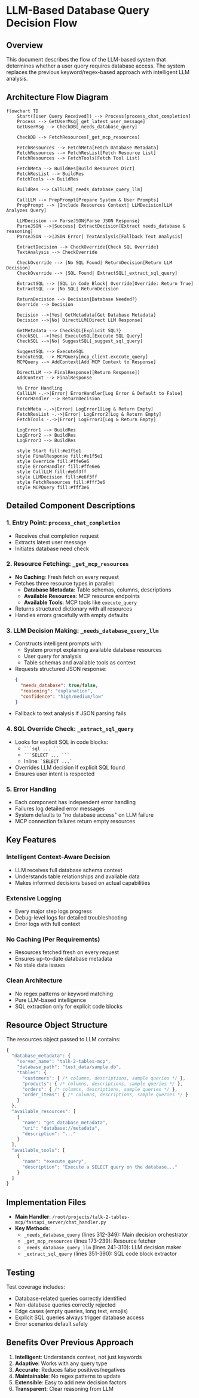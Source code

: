 # LLM-Based Database Query Decision Flow

## Overview
This document describes the flow of the LLM-based system that determines whether a user query requires database access. The system replaces the previous keyword/regex-based approach with intelligent LLM analysis.

## Architecture Flow Diagram

```mermaid
flowchart TD
    Start([User Query Received]) --> Process[process_chat_completion]
    Process --> GetUserMsg[_get_latest_user_message]
    GetUserMsg --> CheckDB[_needs_database_query]
    
    CheckDB --> FetchResources[_get_mcp_resources]
    
    FetchResources --> FetchMeta[Fetch Database Metadata]
    FetchResources --> FetchResList[Fetch Resource List]
    FetchResources --> FetchTools[Fetch Tool List]
    
    FetchMeta --> BuildRes[Build Resources Dict]
    FetchResList --> BuildRes
    FetchTools --> BuildRes
    
    BuildRes --> CallLLM[_needs_database_query_llm]
    
    CallLLM --> PrepPrompt[Prepare System & User Prompts]
    PrepPrompt --> |Include Resources Context| LLMDecision[LLM Analyzes Query]
    
    LLMDecision --> ParseJSON{Parse JSON Response}
    ParseJSON -->|Success| ExtractDecision[Extract needs_database & reasoning]
    ParseJSON -->|JSON Error| TextAnalysis[Fallback Text Analysis]
    
    ExtractDecision --> CheckOverride{Check SQL Override}
    TextAnalysis --> CheckOverride
    
    CheckOverride --> |No SQL Found| ReturnDecision[Return LLM Decision]
    CheckOverride --> |SQL Found| ExtractSQL[_extract_sql_query]
    
    ExtractSQL --> |SQL in Code Block| Override[Override: Return True]
    ExtractSQL --> |No SQL| ReturnDecision
    
    ReturnDecision --> Decision{Database Needed?}
    Override --> Decision
    
    Decision -->|Yes| GetMetadata[Get Database Metadata]
    Decision -->|No| DirectLLM[Direct LLM Response]
    
    GetMetadata --> CheckSQL{Explicit SQL?}
    CheckSQL -->|Yes| ExecuteSQL[Execute SQL Query]
    CheckSQL -->|No| SuggestSQL[_suggest_sql_query]
    
    SuggestSQL --> ExecuteSQL
    ExecuteSQL --> MCPQuery[mcp_client.execute_query]
    MCPQuery --> AddContext[Add MCP Context to Response]
    
    DirectLLM --> FinalResponse([Return Response])
    AddContext --> FinalResponse
    
    %% Error Handling
    CallLLM -.->|Error| ErrorHandler[Log Error & Default to False]
    ErrorHandler --> ReturnDecision
    
    FetchMeta -.->|Error| LogError1[Log & Return Empty]
    FetchResList -.->|Error| LogError2[Log & Return Empty]
    FetchTools -.->|Error| LogError3[Log & Return Empty]
    
    LogError1 --> BuildRes
    LogError2 --> BuildRes
    LogError3 --> BuildRes

    style Start fill:#e1f5e1
    style FinalResponse fill:#e1f5e1
    style Override fill:#ffe6e6
    style ErrorHandler fill:#ffe6e6
    style CallLLM fill:#e6f3ff
    style LLMDecision fill:#e6f3ff
    style FetchResources fill:#fff3e6
    style MCPQuery fill:#fff3e6
```

## Detailed Component Descriptions

### 1. Entry Point: `process_chat_completion`
- Receives chat completion request
- Extracts latest user message
- Initiates database need check

### 2. Resource Fetching: `_get_mcp_resources`
- **No Caching**: Fresh fetch on every request
- Fetches three resource types in parallel:
  - **Database Metadata**: Table schemas, columns, descriptions
  - **Available Resources**: MCP resource endpoints
  - **Available Tools**: MCP tools like `execute_query`
- Returns structured dictionary with all resources
- Handles errors gracefully with empty defaults

### 3. LLM Decision Making: `_needs_database_query_llm`
- Constructs intelligent prompts with:
  - System prompt explaining available database resources
  - User query for analysis
  - Table schemas and available tools as context
- Requests structured JSON response:
  ```json
  {
    "needs_database": true/false,
    "reasoning": "explanation",
    "confidence": "high/medium/low"
  }
  ```
- Fallback to text analysis if JSON parsing fails

### 4. SQL Override Check: `_extract_sql_query`
- Looks for explicit SQL in code blocks:
  - ` ```sql ... ``` `
  - ` ```SELECT ... ``` `
  - Inline: `` `SELECT ...` ``
- Overrides LLM decision if explicit SQL found
- Ensures user intent is respected

### 5. Error Handling
- Each component has independent error handling
- Failures log detailed error messages
- System defaults to "no database access" on LLM failure
- MCP connection failures return empty resources

## Key Features

### Intelligent Context-Aware Decision
- LLM receives full database schema context
- Understands table relationships and available data
- Makes informed decisions based on actual capabilities

### Extensive Logging
- Every major step logs progress
- Debug-level logs for detailed troubleshooting
- Error logs with full context

### No Caching (Per Requirements)
- Resources fetched fresh on every request
- Ensures up-to-date database metadata
- No stale data issues

### Clean Architecture
- No regex patterns or keyword matching
- Pure LLM-based intelligence
- SQL extraction only for explicit code blocks

## Resource Object Structure

The resources object passed to LLM contains:

```javascript
{
  "database_metadata": {
    "server_name": "talk-2-tables-mcp",
    "database_path": "test_data/sample.db",
    "tables": {
      "customers": { /* columns, descriptions, sample queries */ },
      "products": { /* columns, descriptions, sample queries */ },
      "orders": { /* columns, descriptions, sample queries */ },
      "order_items": { /* columns, descriptions, sample queries */ }
    }
  },
  "available_resources": [
    {
      "name": "get_database_metadata",
      "uri": "database://metadata",
      "description": "..."
    }
  ],
  "available_tools": [
    {
      "name": "execute_query",
      "description": "Execute a SELECT query on the database..."
    }
  ]
}
```

## Implementation Files

- **Main Handler**: `/root/projects/talk-2-tables-mcp/fastapi_server/chat_handler.py`
- **Key Methods**:
  - `_needs_database_query` (lines 312-349): Main decision orchestrator
  - `_get_mcp_resources` (lines 173-239): Resource fetcher
  - `_needs_database_query_llm` (lines 241-310): LLM decision maker
  - `_extract_sql_query` (lines 351-390): SQL code block extractor

## Testing

Test coverage includes:
- Database-related queries correctly identified
- Non-database queries correctly rejected
- Edge cases (empty queries, long text, emojis)
- Explicit SQL queries always trigger database access
- Error scenarios default safely

## Benefits Over Previous Approach

1. **Intelligent**: Understands context, not just keywords
2. **Adaptive**: Works with any query type
3. **Accurate**: Reduces false positives/negatives
4. **Maintainable**: No regex patterns to update
5. **Extensible**: Easy to add new decision factors
6. **Transparent**: Clear reasoning from LLM